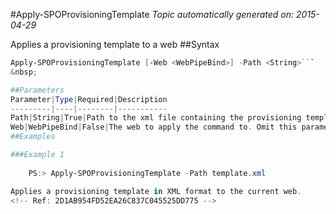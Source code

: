 #Apply-SPOProvisioningTemplate
*Topic automatically generated on: 2015-04-29*

Applies a provisioning template to a web
##Syntax
```powershell
Apply-SPOProvisioningTemplate [-Web <WebPipeBind>] -Path <String>```
&nbsp;

##Parameters
Parameter|Type|Required|Description
---------|----|--------|-----------
Path|String|True|Path to the xml file containing the provisioning template.
Web|WebPipeBind|False|The web to apply the command to. Omit this parameter to use the current web.
##Examples

###Example 1
    
    PS:> Apply-SPOProvisioningTemplate -Path template.xml

Applies a provisioning template in XML format to the current web.
<!-- Ref: 2D1AB954FD52EA26C837C045525DD775 -->